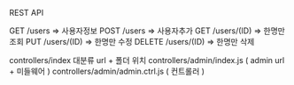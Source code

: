 REST API

GET /users => 사용자정보
POST /users => 사용자추가
GET /users/(ID) => 한명만 조회
PUT /users/(ID) => 한명만 수정
DELETE /users/(ID) => 한명만 삭제

controllers/index 대분류 url + 폴더 위치
controllers/admin/index.js ( admin url + 미들웨어 )
controllers/admin/admin.ctrl.js ( 컨트롤러 )